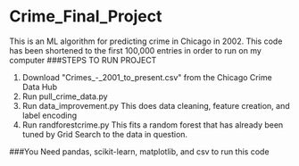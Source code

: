 # Crime_Final_Project
This is an ML algorithm for predicting crime in Chicago in 2002. This code has been shortened to the first 100,000 entries in order to run on my computer
###STEPS TO RUN PROJECT
1. Download "Crimes_-_2001_to_present.csv" from the Chicago Crime Data Hub
2. Run pull_crime_data.py
3. Run data_improvement.py
  This does data cleaning, feature creation, and label encoding
4. Run randforestcrime.py
  This fits a random forest that has already been tuned by Grid Search to the data in question. 
  
  ###You Need pandas, scikit-learn, matplotlib, and csv to run this code
